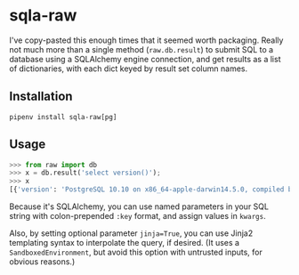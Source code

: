 # sqla-raw

I've copy-pasted this enough times that it seemed worth packaging. Really not much more than a single method (`raw.db.result`) to submit SQL to a database using a SQLAlchemy engine connection, and get results as a list of dictionaries, with each dict keyed by result set column names.

## Installation

`pipenv install sqla-raw[pg]`

## Usage

```python
>>> from raw import db
>>> x = db.result('select version()');
>>> x
[{'version': 'PostgreSQL 10.10 on x86_64-apple-darwin14.5.0, compiled by Apple LLVM version 7.0.0 (clang-700.1.76), 64-bit'}]
```

Because it's SQLAlchemy, you can use named parameters in your SQL string with colon-prepended `:key` format, and assign values in `kwargs`.

Also, by setting optional parameter `jinja=True`, you can use Jinja2 templating syntax to interpolate the query, if desired. (It uses a `SandboxedEnvironment`, but avoid this option with untrusted inputs, for obvious reasons.)
